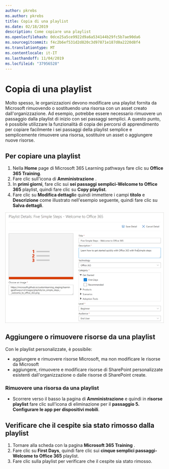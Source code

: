 ```yaml
---
author: pkrebs
ms.author: pkrebs
title: Copia di una playlist
ms.date: 02/18/2019
description: Come copiare una playlist
ms.openlocfilehash: 0dce25a5ce9922d9a6a534144b29fc5b7ae90da6
ms.sourcegitcommit: f4c2b6ef531d2d820c3d97871e187d0a2220d8f4
ms.translationtype: MT
ms.contentlocale: it-IT
ms.lasthandoff: 11/04/2019
ms.locfileid: "37956528"
---
```

# <a name="copy-a-playlist"></a>Copia di una playlist
Molto spesso, le organizzazioni devono modificare una playlist fornita da Microsoft rimuovendo o sostituendo una risorsa con un asset creato dall'organizzazione. Ad esempio, potrebbe essere necessario rimuovere un passaggio dalla playlist di inizio con sei passaggi semplici. A questo punto, è possibile utilizzare la funzionalità di copia dei percorsi di apprendimento per copiare facilmente i sei passaggi della playlist semplice e semplicemente rimuovere una risorsa, sostituire un asset o aggiungere nuove risorse. 

## <a name="to-copy-a-playlist"></a>Per copiare una playlist

1. Nella **Home** page di Microsoft 365 Learning pathways fare clic su **Office 365 Training**.
2. Fare clic sull'icona di **Amministrazione** .
3. In **primi giorni**, fare clic sui **sei passaggi semplici-Welcome to Office 365** playlist, quindi fare clic su **Copy playlist**. 
4. Fare clic su **Modifica dettagli**e quindi immettere i campi **titolo** e **Descrizione** come illustrato nell'esempio seguente, quindi fare clic su **Salva dettagli**.  
 
![CG-copyplaylist5steps. png](media/cg-copyplaylist5steps.png)

## <a name="add-or-remove-assets-from-a-playlist"></a>Aggiungere o rimuovere risorse da una playlist
Con le playlist personalizzate, è possibile:
- aggiungere e rimuovere risorse Microsoft, ma non modificare le risorse da Microsoft
- aggiungere, rimuovere e modificare risorse di SharePoint personalizzate esistenti dall'organizzazione o dalle risorse di SharePoint create. 

### <a name="remove-an-asset-from-a-playlist"></a>Rimuovere una risorsa da una playlist
- Scorrere verso il basso la pagina di **Amministrazione** e quindi in **risorse playlist** fare clic sull'icona di eliminazione per il **passaggio 5. Configurare le app per dispositivi mobili**. 

## <a name="verify-the-asset-is-removed-from-the-playlist"></a>Verificare che il cespite sia stato rimosso dalla playlist
1. Tornare alla scheda con la pagina **Microsoft 365 Training** .
2. Fare clic su **First Days**, quindi fare clic sui **cinque semplici passaggi-Welcome to Office 365** playlist. 
3. Fare clic sulla playlist per verificare che il cespite sia stato rimosso.


